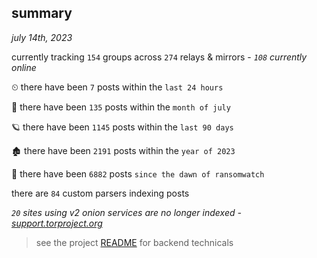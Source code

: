 
## summary
_july 14th, 2023_

currently tracking `154` groups across `274` relays & mirrors - _`108` currently online_

⏲ there have been `7` posts within the `last 24 hours`

🦈 there have been `135` posts within the `month of july`

🪐 there have been `1145` posts within the `last 90 days`

🏚 there have been `2191` posts within the `year of 2023`

🦕 there have been `6882` posts `since the dawn of ransomwatch`

there are `84` custom parsers indexing posts

_`20` sites using v2 onion services are no longer indexed - [support.torproject.org](https://support.torproject.org/onionservices/v2-deprecation/)_

> see the project [README](https://github.com/joshhighet/ransomwatch#ransomwatch--) for backend technicals
